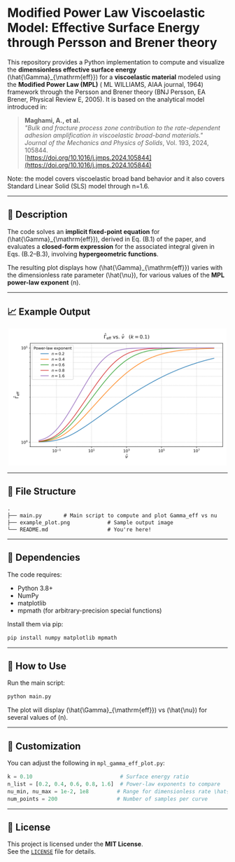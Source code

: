 # Modified Power Law Viscoelastic Model: Effective Surface Energy through Persson and Brener theory

This repository provides a Python implementation to compute and visualize the **dimensionless effective surface energy** \(\hat{\Gamma}_{\mathrm{eff}}\) for a **viscoelastic material** modeled using the **Modified Power Law (MPL)** (
ML WILLIAMS, AIAA journal, 1964) framework through the Persson and Brener theory (BNJ Persson, EA Brener, Physical Review E, 2005). It is based on the analytical model introduced in:

> **Maghami, A., et al.**  
> *"Bulk and fracture process zone contribution to the rate-dependent adhesion amplification in viscoelastic broad-band materials."*  
> *Journal of the Mechanics and Physics of Solids*, Vol. 193, 2024, 105844.  
> [https://doi.org/10.1016/j.jmps.2024.105844](https://doi.org/10.1016/j.jmps.2024.105844)

Note: the model covers viscoelastic broad band behavior and it also covers Standard Linear Solid (SLS) model through n=1.6. 

---

## 📌 Description

The code solves an **implicit fixed-point equation** for \(\hat{\Gamma}_{\mathrm{eff}}\), derived in Eq. (B.1) of the paper, and evaluates a **closed-form expression** for the associated integral given in Eqs. (B.2–B.3), involving **hypergeometric functions**.

The resulting plot displays how \(\hat{\Gamma}_{\mathrm{eff}}\) varies with the dimensionless rate parameter \(\hat{\nu}\), for various values of the **MPL power-law exponent** \(n\).

---

## 📈 Example Output

<p align="center">
  <img src="example_plot.png" width="500" alt="Plot of Gamma_eff vs nu">
</p>

---

## 📂 File Structure

```
.
├── main.py       # Main script to compute and plot Gamma_eff vs nu
├── example_plot.png            # Sample output image
└── README.md                   # You're here!
```

---

## 🧠 Dependencies

The code requires:

- Python 3.8+
- NumPy
- matplotlib
- mpmath (for arbitrary-precision special functions)

Install them via pip:

```bash
pip install numpy matplotlib mpmath
```

---

## 🚀 How to Use

Run the main script:

```bash
python main.py
```

The plot will display \(\hat{\Gamma}_{\mathrm{eff}}\) vs \(\hat{\nu}\) for several values of \(n\).

---

## 🔧 Customization

You can adjust the following in `mpl_gamma_eff_plot.py`:

```python
k = 0.10                            # Surface energy ratio
n_list = [0.2, 0.4, 0.6, 0.8, 1.6]  # Power-law exponents to compare
nu_min, nu_max = 1e-2, 1e8         # Range for dimensionless rate \hat{\nu}
num_points = 200                   # Number of samples per curve
```

---

## 📝 License

This project is licensed under the **MIT License**.  
See the [`LICENSE`](./LICENSE) file for details.
